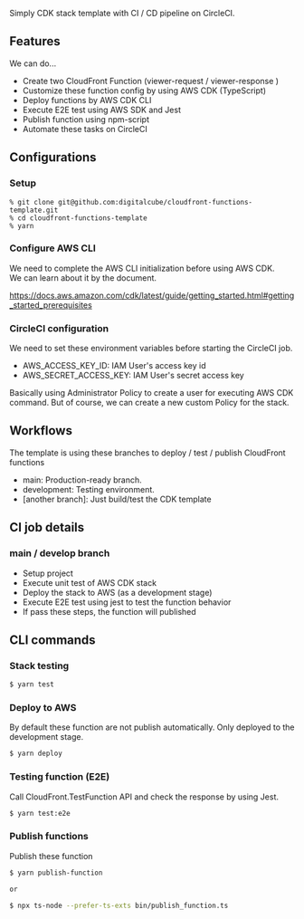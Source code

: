 Simply CDK stack template with CI / CD pipeline on CircleCI.

## Features
We can do...

- Create two CloudFront Function (viewer-request / viewer-response )
- Customize these function config by using AWS CDK (TypeScript)
- Deploy functions by AWS CDK CLI
- Execute E2E test using AWS SDK and Jest
- Publish function using npm-script
- Automate these tasks on CircleCI

## Configurations


### Setup

```
% git clone git@github.com:digitalcube/cloudfront-functions-template.git
% cd cloudfront-functions-template
% yarn
```

### Configure AWS CLI

We need to complete the AWS CLI initialization before using AWS CDK.  
We can learn about it by the document.

https://docs.aws.amazon.com/cdk/latest/guide/getting_started.html#getting_started_prerequisites


### CircleCI configuration

We need to set these environment variables before starting the CircleCI job.

- AWS_ACCESS_KEY_ID: IAM User's access key id
- AWS_SECRET_ACCESS_KEY: IAM User's secret access key

Basically using Administrator Policy to create a user for executing AWS CDK command. But of course, we can create a new custom Policy for the stack.

## Workflows

The template is using these branches to deploy / test / publish CloudFront functions

- main: Production-ready branch.
- development: Testing environment.
- [another branch]: Just build/test the CDK template

## CI job details

### main / develop branch

- Setup project
- Execute unit test of AWS CDK stack
- Deploy the stack to AWS (as a development stage)
- Execute E2E test using jest to test the function behavior
- If pass these steps, the function will published

## CLI commands

### Stack testing

```bash
$ yarn test
```

### Deploy to AWS

By default these function are not publish automatically.
Only deployed to the development stage.

```bash
$ yarn deploy
```

### Testing function (E2E)

Call CloudFront.TestFunction API and check the response by using Jest.

```bash
$ yarn test:e2e
```


### Publish functions

Publish these function

```bash
$ yarn publish-function

or

$ npx ts-node --prefer-ts-exts bin/publish_function.ts 
```
